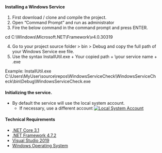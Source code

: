 
#### Installing a Windows Service
1. First download / clone and compile the project.
2. Open “Command Prompt” and run as administrator
3. Fire the below command in the command prompt and press ENTER.
 
cd C:\Windows\Microsoft.NET\Framework\v4.0.30319 

4. Go to your project source folder > bin > Debug and copy the full path of your Windows Service exe file.
5. Use the syntax InstallUtil.exe + Your copied path + \your service name + .exe

Example: InstallUtil.exe C:\Users\MyUser\source\repos\WindowsServiceCheck\WindowsServiceCheck\bin\Debug\WindowsServiceCheck.exe

#### Initializing the service.
- By default the service will use the local system account. 
  - If necessary, use a different account
  [![Local System Account](https://i.imgur.com/TumrrJQ.png "Local System Account")](https://i.imgur.com/TumrrJQ.png "Local System Account")
  

#### Technical Requirements
 - [.NET Core 3.1](https://dotnet.microsoft.com/download/visual-studio-sdks?utm_source=getdotnetsdk&utm_medium=referral)
 - [.NET Framework 4.7.2](https://dotnet.microsoft.com/download/visual-studio-sdks?utm_source=getdotnetsdk&utm_medium=referral)
 - [Visual Studio 2019](https://visualstudio.microsoft.com/pt-br/downloads/)
 - [Windows Operating System](https://www.microsoft.com/software-download/windows10)
 
